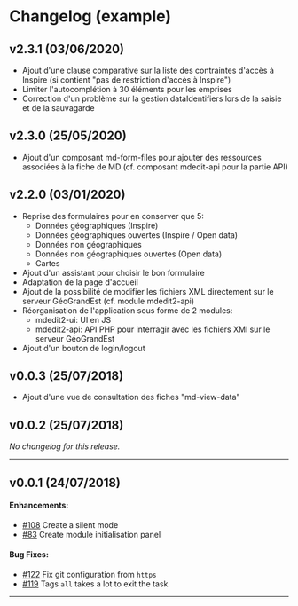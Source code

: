 # Changelog (example)


## v2.3.1 (03/06/2020)

- Ajout d'une clause comparative sur la liste des contraintes d'accès à Inspire (si contient "pas de restriction d'accès à Inspire")
- Limiter l'autocomplétion à 30 éléments pour les emprises
- Correction d'un problème sur la gestion dataIdentifiers lors de la saisie et de la sauvagarde


## v2.3.0 (25/05/2020)

- Ajout d'un composant md-form-files pour ajouter des ressources associées à la fiche de MD (cf. composant mdedit-api pour la partie API)


## v2.2.0 (03/01/2020)

- Reprise des formulaires pour en conserver que 5:
    - Données géographiques (Inspire)
    - Données géographiques ouvertes (Inspire / Open data)
    - Données non géographiques
    - Données non géographiques ouvertes (Open data)
    - Cartes
- Ajout d'un assistant pour choisir le bon formulaire
- Adaptation de la page d'accueil
- Ajout de la possibilité de modifier les fichiers XML directement sur le serveur GéoGrandEst (cf. module mdedit2-api)
- Réorganisation de l'application sous forme de 2 modules:
    - mdedit2-ui: UI en JS
    - mdedit2-api: API PHP pour interragir avec les fichiers XMl sur le serveur GéoGrandEst
- Ajout d'un bouton de login/logout


## v0.0.3 (25/07/2018)

-   Ajout d'une vue de consultation des fiches "md-view-data"

## v0.0.2 (25/07/2018)

_No changelog for this release._

---

## v0.0.1 (24/07/2018)

#### Enhancements:

-   [#108](https://github.com/geograndest/mdedit2/issues/108) Create a silent mode
-   [#83](https://github.com/geograndest/mdedit2/issues/83) Create module initialisation panel

#### Bug Fixes:

-   [#122](https://github.com/geograndest/mdedit2/issues/122) Fix git configuration from `https`
-   [#119](https://github.com/geograndest/mdedit2/issues/119) Tags `all` takes a lot to exit the task

---

